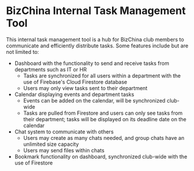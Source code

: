 # BizChina Internal Task Management Tool

This internal task management tool is a hub for BizChina club members to communicate and efficiently distribute tasks.
Some features include but are not limited to:
- Dashboard with the functionality to send and receive tasks from departments such as IT or HR
  - Tasks are synchronized for all users within a department with the use of Firebase's Cloud Firestore database
  - Users may only view tasks sent to their department
- Calendar displaying events and department tasks
  - Events can be added on the calendar, will be synchronized club-wide
  - Tasks are pulled from Firestore and users can only see tasks from their department; tasks will be displayed on its deadline date on the calendar
- Chat system to communicate with others
  - Users may create as many chats needed, and group chats have an unlimited size capacity
  - Users may send files within chats
- Bookmark functionality on dashboard, synchronized club-wide with the use of Firestore
